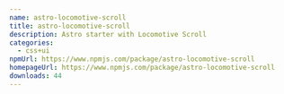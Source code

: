 ```yaml
---
name: astro-locomotive-scroll
title: astro-locomotive-scroll
description: Astro starter with Locomotive Scroll
categories:
  - css+ui
npmUrl: https://www.npmjs.com/package/astro-locomotive-scroll
homepageUrl: https://www.npmjs.com/package/astro-locomotive-scroll
downloads: 44
---
```

